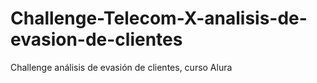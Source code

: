 # Challenge-Telecom-X-analisis-de-evasion-de-clientes
Challenge análisis de evasión de clientes, curso Alura
